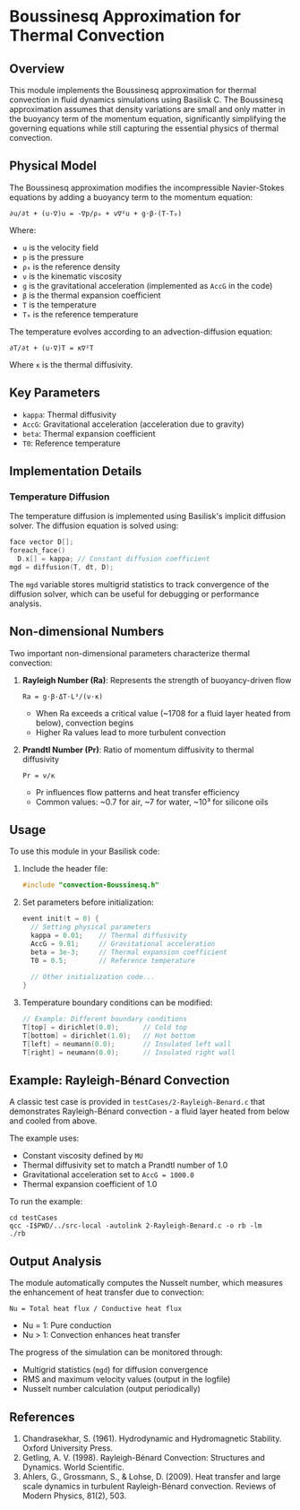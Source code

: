 # Boussinesq Approximation for Thermal Convection

## Overview

This module implements the Boussinesq approximation for thermal convection in fluid dynamics simulations using Basilisk C. The Boussinesq approximation assumes that density variations are small and only matter in the buoyancy term of the momentum equation, significantly simplifying the governing equations while still capturing the essential physics of thermal convection.

## Physical Model

The Boussinesq approximation modifies the incompressible Navier-Stokes equations by adding a buoyancy term to the momentum equation:

```
∂u/∂t + (u·∇)u = -∇p/ρ₀ + ν∇²u + g·β·(T-T₀)
```

Where:
- `u` is the velocity field
- `p` is the pressure
- `ρ₀` is the reference density
- `ν` is the kinematic viscosity
- `g` is the gravitational acceleration (implemented as `AccG` in the code)
- `β` is the thermal expansion coefficient
- `T` is the temperature
- `T₀` is the reference temperature

The temperature evolves according to an advection-diffusion equation:

```
∂T/∂t + (u·∇)T = κ∇²T
```

Where `κ` is the thermal diffusivity.

## Key Parameters

- `kappa`: Thermal diffusivity
- `AccG`: Gravitational acceleration (acceleration due to gravity)
- `beta`: Thermal expansion coefficient
- `T0`: Reference temperature

## Implementation Details

### Temperature Diffusion

The temperature diffusion is implemented using Basilisk's implicit diffusion solver. The diffusion equation is solved using:

```c
face vector D[];
foreach_face()
  D.x[] = kappa; // Constant diffusion coefficient
mgd = diffusion(T, dt, D);
```

The `mgd` variable stores multigrid statistics to track convergence of the diffusion solver, which can be useful for debugging or performance analysis.

## Non-dimensional Numbers

Two important non-dimensional parameters characterize thermal convection:

1. **Rayleigh Number (Ra)**: Represents the strength of buoyancy-driven flow
   ```
   Ra = g·β·ΔT·L³/(ν·κ)
   ```
   - When Ra exceeds a critical value (~1708 for a fluid layer heated from below), convection begins
   - Higher Ra values lead to more turbulent convection

2. **Prandtl Number (Pr)**: Ratio of momentum diffusivity to thermal diffusivity
   ```
   Pr = ν/κ
   ```
   - Pr influences flow patterns and heat transfer efficiency
   - Common values: ~0.7 for air, ~7 for water, ~10³ for silicone oils

## Usage

To use this module in your Basilisk code:

1. Include the header file:
   ```c
   #include "convection-Boussinesq.h"
   ```

2. Set parameters before initialization:
   ```c
   event init(t = 0) {
     // Setting physical parameters
     kappa = 0.01;    // Thermal diffusivity 
     AccG = 9.81;     // Gravitational acceleration
     beta = 3e-3;     // Thermal expansion coefficient
     T0 = 0.5;        // Reference temperature
     
     // Other initialization code...
   }
   ```

3. Temperature boundary conditions can be modified:
   ```c
   // Example: Different boundary conditions
   T[top] = dirichlet(0.0);      // Cold top
   T[bottom] = dirichlet(1.0);   // Hot bottom
   T[left] = neumann(0.0);       // Insulated left wall
   T[right] = neumann(0.0);      // Insulated right wall
   ```

## Example: Rayleigh-Bénard Convection

A classic test case is provided in `testCases/2-Rayleigh-Benard.c` that demonstrates Rayleigh-Bénard convection - a fluid layer heated from below and cooled from above.

The example uses:
- Constant viscosity defined by `MU` 
- Thermal diffusivity set to match a Prandtl number of 1.0
- Gravitational acceleration set to `AccG = 1000.0`
- Thermal expansion coefficient of 1.0

To run the example:
```
cd testCases
qcc -I$PWD/../src-local -autolink 2-Rayleigh-Benard.c -o rb -lm
./rb
```

## Output Analysis

The module automatically computes the Nusselt number, which measures the enhancement of heat transfer due to convection:

```
Nu = Total heat flux / Conductive heat flux
```

- Nu = 1: Pure conduction
- Nu > 1: Convection enhances heat transfer

The progress of the simulation can be monitored through:
- Multigrid statistics (`mgd`) for diffusion convergence 
- RMS and maximum velocity values (output in the logfile)
- Nusselt number calculation (output periodically)

## References

1. Chandrasekhar, S. (1961). Hydrodynamic and Hydromagnetic Stability. Oxford University Press.
2. Getling, A. V. (1998). Rayleigh-Bénard Convection: Structures and Dynamics. World Scientific.
3. Ahlers, G., Grossmann, S., & Lohse, D. (2009). Heat transfer and large scale dynamics in turbulent Rayleigh-Bénard convection. Reviews of Modern Physics, 81(2), 503. 